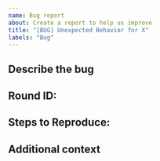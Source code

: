 ```yaml
---
name: Bug report
about: Create a report to help us improve
title: "[BUG] Unexpected Behavior for X"
labels: "Bug"
---
```

<!-- Write **BELOW** The Headers and **ABOVE** The comments else it may not be viewable -->

## Describe the bug

<!-- Explain the bug, e.g. "When I do X, Y happens instead of Z". **Include what behavior you expected to occur here.** -->

## Round ID:

<!-- Include the round ID because it can help us to go through logs and find solutions easier if we need them. -->

## Steps to Reproduce:

<!-- Make sure you are able to reproduce it instead of just seeing the bug once, it is fine to ask on the discord about what happened but if we are unable to reproduce the bug you have seen there is a very high chance the issue will be closed. -->

## Additional context

<!-- Add any other context about the problem here. This is where you would include screenshots.-->
